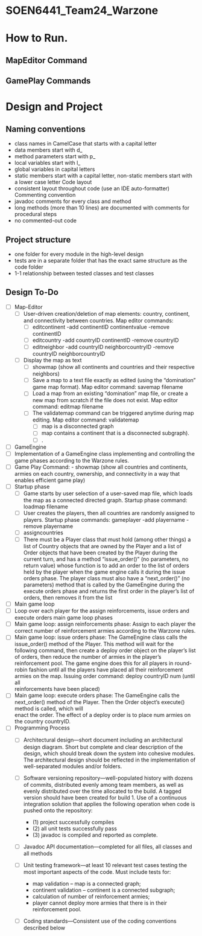 # SOEN6441_Team24_Warzone

# How to Run.

## MapEditor Command

## GamePlay Commands

# Design and Project

## Naming conventions

- class names in CamelCase that starts with a capital letter
- data members start with d_
- method parameters start with p_
- local variables start with l_
- global variables in capital letters
- static members start with a capital letter, non-static members start with a lower case letter
  Code layout
- consistent layout throughout code (use an IDE auto-formatter)
  Commenting convention
- javadoc comments for every class and method
- long methods (more than 10 lines) are documented with comments for procedural steps
- no commented-out code

## Project structure
- one folder for every module in the high-level design
- tests are in a separate folder that has the exact same structure as the code folder
- 1-1 relationship between tested classes and test classes

## Design To-Do
- [ ] Map-Editor
  - [ ] User-driven creation/deletion of map elements: country, continent, and connectivity between countries. Map editor commands:
    - [ ] editcontinent -add continentID continentvalue -remove continentID 
    - [ ] editcountry -add countryID continentID -remove countryID
    - [ ] editneighbor -add countryID neighborcountryID -remove countryID neighborcountryID
  - [ ] Display the map as text
    - [ ] showmap (show all continents and countries and their respective neighbors)
    - [ ] Save a map to a text file exactly as edited (using the “domination” game map format). Map editor command:
    savemap filename
    - [ ] Load a map from an existing “domination” map file, or create a new map from scratch if the file does not exist. Map editor command: editmap filename
    - [ ] The validatemap command can be triggered anytime during map editing. Map editor command: validatemap
      - [ ] map is a disconnected graph
      - [ ] map contains a continent that is a disconnected subgraph).  
      - [ ] <Pending>.
- [ ] GameEngine
 - [ ] Implementation of a GameEngine class implementing and controlling the game phases according to the Warzone rules.
 - [ ] Game Play Command: -  showmap (show all countries and continents, armies on each country, ownership, and connectivity in a way that enables efficient game play)
 - [ ] Startup phase
   - [ ] Game starts by user selection of a user-saved map file, which loads the map as a connected directed graph. Startup phase command: loadmap filename
   - [ ] User creates the players, then all countries are randomly assigned to players. Startup phase commands: gameplayer -add playername -remove playername
   - [ ] assigncountries
   - [ ] There must be a Player class that must hold (among other things) a list of Country objects that are owned by the Player and a list of Order objects that have been 
         created by the Player during the current turn, and has a method “issue_order()” (no parameters, no return value) whose function is to add an order to the list of 
         orders held by the player when the game engine calls it during the issue orders phase. The player class must also have a “next_order()” (no parameters) method that 
         is called by the GameEngine during the execute orders phase and returns the first order in the player’s list of orders, then removes it from the list
 - [ ] Main game loop
  - [ ] Loop over each player for the assign reinforcements, issue orders and execute orders main game loop phases
  - [ ] Main game loop: assign reinforcements phase: Assign to each player the correct number of reinforcement armies according to the Warzone rules.
  - [ ] Main game loop: issue orders phase: The GameEngine class calls the issue_order() method of the Player. This method will wait for the following command, then create a         deploy order object on the player’s list of orders, then reduce the number of armies in the player’s reinforcement pool. The game engine does this for all players in         round-robin fashion until all the players have placed all their reinforcement armies on the map. Issuing order command: deploy countryID num (until all       
        reinforcements have been placed)
  - [ ] Main game loop: execute orders phase: The GameEngine calls the next_order() method of the Player. Then the Order object’s execute() method is called, which will     
        enact the order. The effect of a deploy order is to place num armies on the country countryID.
- [ ] Programming Process
  - [ ] Architectural design—short document including an architectural design diagram. Short but complete and clear description of the design, which should break down the            system into cohesive modules. The architectural design should be reflected in the implementation of well-separated modules and/or folders.
  - [ ] Software versioning repository—well-populated history with dozens of commits, distributed evenly among team members, as well as evenly distributed over the time               allocated to the build. A tagged version should have been created for build 1. Use of a continuous integration solution that applies the following operation when             code is pushed onto the repository:
    - (1) project successfully compiles
    - (2) all unit tests successfully pass
    - (3) javadoc is compiled and reported as complete.
  - [ ] Javadoc API documentation—completed for all files, all classes and all methods
  - [ ] Unit testing framework—at least 10 relevant test cases testing the most important aspects of the code. Must include tests for:
    -  map validation – map is a connected graph;
    -  continent validation – continent is a connected subgraph;
    -  calculation of number of reinforcement armies;
    -  player cannot deploy more armies that there is in their reinforcement pool.
  - [ ] Coding standards—Consistent use of the coding conventions described below
 
